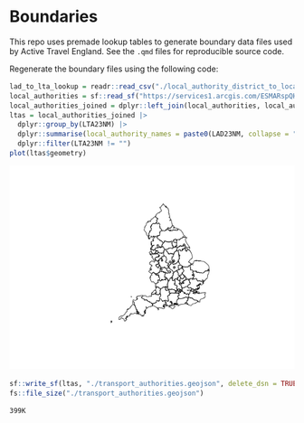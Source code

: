 # Boundaries

This repo uses premade lookup tables to generate boundary data files
used by Active Travel England. See the `.qmd` files for reproducible
source code.

Regenerate the boundary files using the following code:

``` r
lad_to_lta_lookup = readr::read_csv("./local_authority_district_to_local_transport_authority_lookup.csv")
local_authorities = sf::read_sf("https://services1.arcgis.com/ESMARspQHYMw9BZ9/arcgis/rest/services/Local_Authority_Districts_May_2023_UK_BUC_V2/FeatureServer/0/query?outFields=*&where=1%3D1&f=geojson")
local_authorities_joined = dplyr::left_join(local_authorities, local_authority_lookup)
ltas = local_authorities_joined |>
  dplyr::group_by(LTA23NM) |>
  dplyr::summarise(local_authority_names = paste0(LAD23NM, collapse = ", ")) |>
  dplyr::filter(LTA23NM != "") 
plot(ltas$geometry)
```

![](README_files/figure-commonmark/unnamed-chunk-1-1.png)

``` r
sf::write_sf(ltas, "./transport_authorities.geojson", delete_dsn = TRUE)
fs::file_size("./transport_authorities.geojson")
```

    399K
